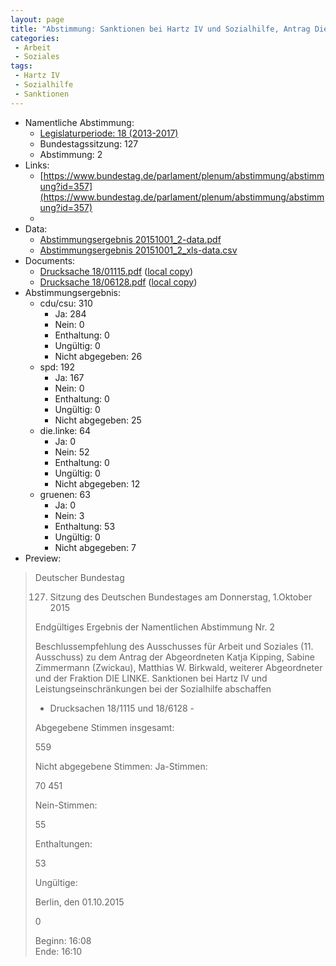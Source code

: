 ```yaml
---
layout: page
title: "Abstimmung: Sanktionen bei Hartz IV und Sozialhilfe, Antrag Die Linke"
categories:
 - Arbeit
 - Soziales
tags:
 - Hartz IV
 - Sozialhilfe
 - Sanktionen
---
```


* Namentliche Abstimmung:
    * [Legislaturperiode: 18 (2013-2017)](https://de.wikipedia.org/wiki/18._Deutscher_Bundestag)
    * Bundestagssitzung: 127
    * Abstimmung: 2
* Links: 
    * [https://www.bundestag.de/parlament/plenum/abstimmung/abstimmung?id=357](https://www.bundestag.de/parlament/plenum/abstimmung/abstimmung?id=357)
    * 
* Data: 
    * [Abstimmungsergebnis 20151001_2-data.pdf](/res/abstimmungsliste/20151001_2-data.pdf)
    * [Abstimmungsergebnis 20151001_2_xls-data.csv](/res/abstimmungsliste/analyses/20151001_2_xls-data.csv)
* Documents: 
    * [Drucksache 18/01115.pdf](http://dip21.bundestag.de/dip21/btd/18/011/1801115.pdf) ([local copy](/res/abstimmungsdaten/018-127-02/1801115.pdf))
    * [Drucksache 18/06128.pdf](http://dip21.bundestag.de/dip21/btd/18/061/1806128.pdf) ([local copy](/res/abstimmungsdaten/018-127-02/1806128.pdf))
* Abstimmungsergebnis:
    * cdu/csu: 310
        * Ja: 284
        * Nein: 0
        * Enthaltung: 0
        * Ungültig: 0
        * Nicht abgegeben: 26
    * spd: 192
        * Ja: 167
        * Nein: 0
        * Enthaltung: 0
        * Ungültig: 0
        * Nicht abgegeben: 25
    * die.linke: 64
        * Ja: 0
        * Nein: 52
        * Enthaltung: 0
        * Ungültig: 0
        * Nicht abgegeben: 12
    * gruenen: 63
        * Ja: 0
        * Nein: 3
        * Enthaltung: 53
        * Ungültig: 0
        * Nicht abgegeben: 7
* Preview: 
> Deutscher Bundestag
> 
> 127. Sitzung des Deutschen Bundestages
> am Donnerstag, 1.Oktober 2015
> 
> Endgültiges Ergebnis der Namentlichen Abstimmung Nr. 2
> 
> Beschlussempfehlung des Ausschusses für Arbeit und Soziales (11. Ausschuss)
> zu dem Antrag der Abgeordneten Katja Kipping, Sabine Zimmermann (Zwickau), Matthias
> W. Birkwald, weiterer Abgeordneter und der Fraktion DIE LINKE.
> Sanktionen bei Hartz IV und Leistungseinschränkungen bei der Sozialhilfe abschaffen
> - Drucksachen 18/1115 und 18/6128 -
> 
> Abgegebene Stimmen insgesamt:
> 
> 559
> 
> Nicht abgegebene Stimmen:
> Ja-Stimmen:
> 
> 70
> 451
> 
> Nein-Stimmen:
> 
> 55
> 
> Enthaltungen:
> 
> 53
> 
> Ungültige:
> 
> Berlin, den 01.10.2015
> 
> 0
> 
> Beginn: 16:08  
> Ende: 16:10
